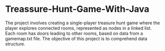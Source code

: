 # Treassure-Hunt-Game-With-Java
The project involves creating a single-player treasure hunt game where the player explores connected rooms, represented as nodes in a linked list. Each room has doors leading to other rooms, based on data from a gamemap.txt file.  The objective of this project is to comprehend data structure.
